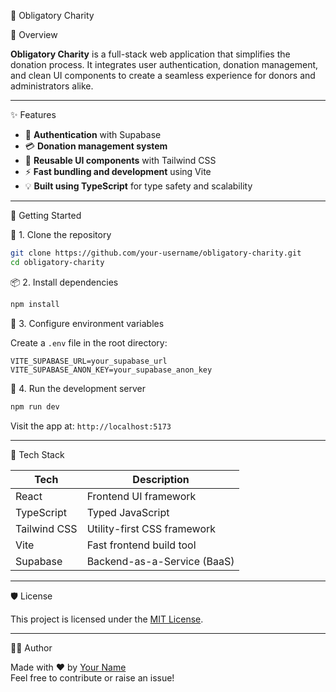🕌 Obligatory Charity


📌 Overview

**Obligatory Charity** is a full-stack web application that simplifies the donation process. It integrates user authentication, donation management, and clean UI components to create a seamless experience for donors and administrators alike.

---

✨ Features

- 🔐 **Authentication** with Supabase
- 💳 **Donation management system**
- 🎨 **Reusable UI components** with Tailwind CSS
- ⚡ **Fast bundling and development** using Vite
- 💡 **Built using TypeScript** for type safety and scalability

---

🚀 Getting Started

🔧 1. Clone the repository

```bash
git clone https://github.com/your-username/obligatory-charity.git
cd obligatory-charity
```

📦 2. Install dependencies

```bash
npm install
```

🔑 3. Configure environment variables

Create a `.env` file in the root directory:

```env
VITE_SUPABASE_URL=your_supabase_url
VITE_SUPABASE_ANON_KEY=your_supabase_anon_key
```

🧪 4. Run the development server

```bash
npm run dev
```

Visit the app at: `http://localhost:5173`

---

🧰 Tech Stack

| Tech            | Description                           |
|-----------------|---------------------------------------|
| React           | Frontend UI framework                 |
| TypeScript      | Typed JavaScript                      |
| Tailwind CSS    | Utility-first CSS framework           |
| Vite            | Fast frontend build tool              |
| Supabase        | Backend-as-a-Service (BaaS)           |

---

🛡️ License

This project is licensed under the [MIT License](./LICENSE).

---

👨‍💻 Author

Made with ❤️ by [Your Name](https://github.com/le0nxD)  
Feel free to contribute or raise an issue!

```
